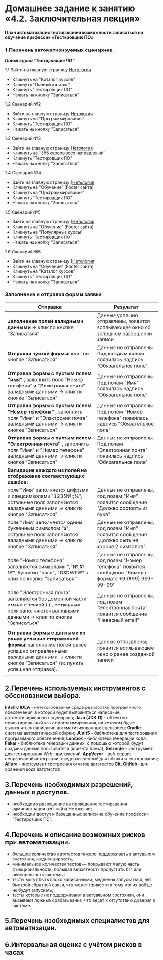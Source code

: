 # Домашнее задание к занятию «4.2. Заключительная лекция»
**План автоматизации тестирования возможности записаться на обучение профессии «Тестировщик ПО»**
### 1.Перечень автоматизируемых сценариев.
***Поиск курса "Тестировщик ПО"***

1.1 Зайти на главную страницу [Нетология](https://netology.ru/#/)
+ Кликнуть на "Каталог курсов"
+ Кликнуть "Полный каталог"
+ Кликнуть "Тестировщик ПО"
+ Нажать на кнопку "Записаться"

1.2 Сценарий №2
+ Зайти на главную страницу [Нетология](https://netology.ru/#/)
+ Кликнуть на "Программирование"
+ Кликнуть "Тестировщик ПО"
+ Нажать на кнопку "Записаться"
	
1.3 Сценарий №3
+ Зайти на главную страницу [Нетология](https://netology.ru/#/)
+ Кликнуть на "355 курсов всех направлений"
+ Кликнуть "Тестировщик ПО"
+ Нажать на кнопку "Записаться"
	
1.4 Сценарий №4
+ Зайти на главную страницу [[Нетология](https://netology.ru/#/)
+ Кликнуть на "Обучение" (Footer сайта)
+ Кликнуть на "Программирование"
+ Кликнуть "Тестировщик ПО"
+ Нажать на кнопку "Записаться"
	
1.5 Сценарий №5
+ Зайти на главную страницу [[Нетология](https://netology.ru/#/)
+ Кликнуть на "Обучение" (Footer сайта)
+ Кликнуть на "Популярные курсы"
+ Кликнуть "Тестировщик ПО"
+ Нажать на кнопку "Записаться"
	
1.6 Сценарий №6
+ Зайти на главную страницу [[Нетология](https://netology.ru/#/)
+ Кликнуть на "Обучение" (Footer сайта)
+ Кликнуть на "Каталог курсов"
+ Кликнуть "Тестировщик ПО"
+ Нажать на кнопку "Записаться"
		
### Заполнение и отправка формы заявки
| Отправка                                               |Результат                             |
|--------------------------------------------------------|--------------------------------------|
|**Заполнение полей валидными данными** -> клик по кнопке "Записаться" | Данные успешно отправлены, появится всплывающее окно об успешном завершении записи|
|**Отправка пустой формы:** клик по кнопке "Записаться".|Данные не отправлены. Под каждым полем появилась надпись "Обязательное поле"|
|**Отправка формы с пустым полем "имя"** , заполнить поля "Номер телефона" и "Электроння почта" валидными данными -> клик по кнопке "Записаться"|Данные не отправлены. Под полем "Имя" появилась надпись "Обязательное поле"|	
|**Отправка формы с пустым полем "Номер телефона"** , заполнить поля "Имя" и "Электроння почта" валидными данными -> клик по кнопке "Записаться"|Данные не отправлены. Под полем "Номер телефона" появилась надпись "Обязательное поле"|
|**Отправка формы с пустым полем "Электронная почта"** , заполнить поля "Имя" и "Номер телефона" валидными данными -> клик по кнопке "Записаться"|Данные не отправлены. Под полем "Электронная почта" появилась надпись "Обязательное поле"|
|**Валидация каждого из полей на отображение соотвествующих ошибок:**||
|поле "Имя" заполняется цифрами и спецсимволами "1235№;;%", остальные поля заполняются валидными данными -> клик по кнопке "Записаться".|Данные не отправлены, под полем "Имя" появится сообщение "Должно состоять из букв".|
|поле "Имя" заполняется одним буквенным символом "а", остальные поля заполняются валидными данными -> клик по кнопке "Записаться"|Данные не отправлены, под полем "Имя" появится сообщение "Должно быть не короче 2 символов".|
|поле "Номер телефона" заполняется символами ";"№;№№", буквами "ваня", "DSDWFW"-> клик по кнопке "Записаться" |Данные не отправлены, под полем "Номер телефона" появится сообщение "Номер в формате +9 (999) 999-99-99"|
|поле "Электронная почта" заполняется без доменной части имени с точкой (.)., остальные поля заполняются валидными данными -> клик по кнопке "Записаться"|Данные не отправлены, под полем "Электронная почта" появится сообщение "Неверный email"|
|||
|**Отправка формы с данными из ранее успешно отправленой формы:** заполнение полей ранее успешно отправленными валидными данными -> клик по кнопке "Записаться" (из пункта успешная отправка).|Данные отправлены; появится всплывающее окно о ранее созданной записи.|
|||

## 2.Перечень используемых инструментов с обоснованием выбора.
**IntelliJ IDEA** - интегрированная среда разработки программного обеспечения, в которой будет выполняться написание автоматизированных сценариев;
**Java (JDK 11)** - объектно-ориентированный язык программирования, на котором будет выполняться написание автоматизированных сценариев;
**Gradle** - система автоматической сборки;
**JUnit5** - библиотека для тестирования программного обеспечения;
**Lombok** - библиотека генерации кода;
**Faker** - библиотека генерации данных, с помощью которой, будут созданы данные пользователя (клиента банка);
**Selenide** - инструмент для тестирования Web-приложений;
**AppVeyor** - веб-сервис непрерывной интеграции, предназначенный для сборки и тестирования;
**Allure** - инструмент построения отчетов автотестов
**Git, GitHub**- для хранения кода автотестов
## 3.Перечень необходимых разрешений, данных и доступов.
+ необходимо разрешение на проведение тестирования администрации веб-сайта Нетологии;
+ необходим доступ к базе данных записи на обучение профессии "Тестировщик ПО".

## 4.Перечень и описание возможных рисков при автоматизации.
+ большое количество автотестов тяжело поддерживать в актуаьном состоянии, модифицировать;
+ минимальное количество тестов — покрывают малую часть функциональности, большая вероятность пропустить баг или неисправность системы;
+ тесты могут быть плохо написанными, медленно запускаться, нет быстрой обратной связи, что может привести к тому что их вобще не будут запускать; 
+ тесты которые не поддерживают в актуальном состоянии, они вызывают ложные срабатывания, что ведет к отсутствию доверия к 
системе.

## 5.Перечень необходимых специалистов для автоматизации.
## 6.Интервальная оценка с учётом рисков в часах
